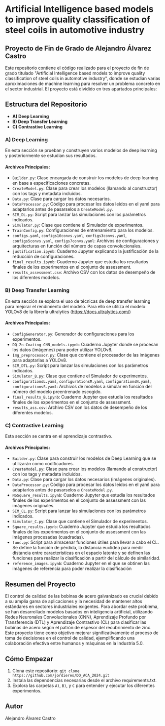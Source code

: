 # Artificial Intelligence based models to improve quality classification of steel coils in automotive industry

## Proyecto de Fin de Grado de Alejandro Álvarez Castro

Este repositorio contiene el código realizado para el proyecto de fin de grado titulado "Artificial Intelligence based models to improve quality classification of steel coils in automotive industry", donde se estudian varias aproximaciones de machine learning para resolver un problema concreto en el sector industrial. El proyecto está dividido en tres apartados principales:

## Estructura del Repositorio

- **A) Deep Learning**
- **B) Deep Transfer Learning**
- **C) Contrastive Learning**

### A) Deep Learning

En esta sección se prueban y construyen varios modelos de deep learning y posteriormente se estudian sus resultados.

#### Archivos Principales:

- `Builder.py`: Clase encargada de construir los modelos de deep learning en base a especificaciones concretas.
- `CreateModel.py`: Clase para crear los modelos (llamando al constructor) con los tags y metadata incluidos.
- `Data.py`: Clase para cargar los datos necesarios.
- `DataProcessor.py`: Código para procesar los datos leídos en el yaml para adaptarlos antes de pasarselos a `CreateModel.py`.
- `SIM_DL.py`: Script para lanzar las simulaciones con los parámetros indicados.
- `Simulator.py`: Clase que contiene el Simulador de experimentos.
- `TrainConfig.py`: Configuraciones de entrenamiento para los modelos.
- `configs.yaml`, `configs10convs.yaml`, `configs3convs.yaml`, `configs5convs.yaml`, `configs7convs.yaml`: Archivos de configuraciones y arquitecturas en función del número de capas convolucionales.
- `justification.ipynb`: Cuaderno Jupyter explicando la justificación de la reducción de configuraciones.
- `final_results.ipynb`: Cuaderno Jupyter que estudia los resultados finales de los experimentos en el conjunto de assessment.
- `results_assessment.csv`: Archivo CSV con los datos de desempeño de los diferentes modelos.

### B) Deep Transfer Learning

En esta sección se explora el uso de técnicas de deep transfer learning para mejorar el rendimiento del modelo. Para ello se utiliza el modelo YOLOv8 de la librería ultralytics (https://docs.ultralytics.com/)

#### Archivos Principales:

- `ConfigGenerator.py`: Generador de configuraciones para los experimentos.
- `DQ-Zn-Coating-CNN_models.ipynb`: Cuaderno Jupyter donde se procesan los datos (imágenes) para poder utilizar YOLOv8.
- `Img_preprocessor.py`: Clase que contiene el procesador de las imágenes para adaptarlas a YOLOv8.
- `SIM_DTL.py`:  Script para lanzar las simulaciones con los parámetros indicados.
- `Simulator_B.py`: Clase que contiene el Simulador de experimentos.
- `configurationsL.yaml`, `configurationsM.yaml`, `configurationsN.yaml`, `configurationsS.yaml`: Archivos de modelos a simular en función del número del modelo preentrenado escogido.
- `final_results_B.ipynb`: Cuaderno Jupyter que estudia los resultados finales de los experimentos en el conjunto de assessment.
- `results_ass.csv`: Archivo CSV con los datos de desempeño de los diferentes modelos.

### C) Contrastive Learning

Esta sección se centra en el aprendizaje contrastivo.

#### Archivos Principales:

- `Builder.py`: Clase para construir los modelos de Deep Learning que se utilizarán como codificadores.
- `CreateModel.py`: Clase para crear los modelos (llamando al constructor) con los tags y metadata incluidos.
- `Data.py`: Clase para cargar los datos necesarios (imágenes originales).
- `DataProcessor.py`: Código para procesar los datos leídos en el yaml para adaptarlos antes de pasarselos a `CreateModel.py`.
- `NoSquare_results.ipynb`: Cuaderno Jupyter que estudia los resultados finales de los experimentos en el conjunto de assessment con las imágenes originales.
- `SIM_CL.py`: Script para lanzar las simulaciones con los parámetros indicados.
- `Simulator_C.py`: Clase que contiene el Simulador de experimentos.
- `Square_results.ipynb`: Cuaderno Jupyter que estudia los resultados finales de los experimentos en el conjunto de assessment con las imágenes procesadas (cuadradas).
- `func.py`:  Script para almacenar funciones útiles para llevar a cabo el CL. Se define la función de pérdida, la distancia euclidea para medir distancia entre caracteristicas en el espacio latente y se definen las funciones para realizar la clasificación a partir del cálculo de similaridad.
- `reference_images.ipynb`: Cuaderno Jupyter en el que se obtinen las imágenes de referencia para poder realizar la clasificación
## Resumen del Proyecto

El control de calidad de las bobinas de acero galvanizado es crucial debido a su amplia gama de aplicaciones y la necesidad de mantener altos estándares en sectores industriales exigentes. Para abordar este problema, se han desarrollado modelos basados en inteligencia artificial, utilizando Redes Neuronales Convolucionales (CNN), Aprendizaje Profundo por Transferencia (DTL) y Aprendizaje Contrastivo (CL) para clasificar las bobinas de acero según el patrón de espesor del recubrimiento de zinc. Este proyecto tiene como objetivo mejorar significativamente el proceso de toma de decisiones en el control de calidad, ejemplificando una colaboración efectiva entre humanos y máquinas en la Industria 5.0.

## Cómo Empezar

1. Clona este repositorio: `git clone https://github.com/jordieres/DQ_ACA_2024.git`
2. Instala las dependencias necesarias desde el archivo requirements.txt.
3. Explora las carpetas `A)`, `B)`, y `C` para entender y ejecutar los diferentes experimentos.

## Autor

Alejandro Álvarez Castro
